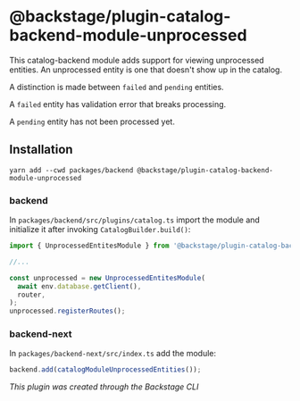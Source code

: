 # @backstage/plugin-catalog-backend-module-unprocessed

This catalog-backend module adds support for viewing unprocessed entities. An unprocessed entity is one that doesn't show up in the catalog.

A distinction is made between `failed` and `pending` entities.

A `failed` entity has validation error that breaks processing.

A `pending` entity has not been processed yet.

## Installation

```shell
yarn add --cwd packages/backend @backstage/plugin-catalog-backend-module-unprocessed
```

### backend

In `packages/backend/src/plugins/catalog.ts` import the module and initialize it after invoking `CatalogBuilder.build()`:

```ts title="packages/backend/src/plugins/catalog.ts"
import { UnprocessedEntitesModule } from '@backstage/plugin-catalog-backend-module-unprocessed';

//...

const unprocessed = new UnprocessedEntitesModule(
  await env.database.getClient(),
  router,
);
unprocessed.registerRoutes();
```

### backend-next

In `packages/backend-next/src/index.ts` add the module:

```ts title="packages/backend-next/src/index.ts"
backend.add(catalogModuleUnprocessedEntities());
```

_This plugin was created through the Backstage CLI_
